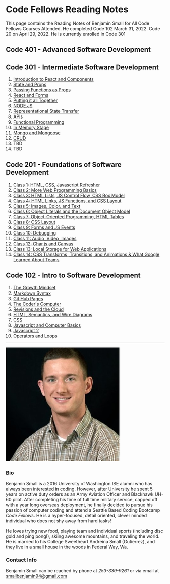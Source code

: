 # **Code Fellows Reading Notes**

This page contains the Reading Notes of Benjamin Small for All Code Fellows Courses Attended. He completed Code 102 March 31, 2022. Code 20 on April 29, 2022. He is currently enrolled in Code 301

## Code 401 - Advanced Software Development

## Code 301 - Intermediate Software Development

1. [Introduction to React and Components](Code301/Class-01.md)
2. [State and Props](Code301/Class-02.md)
3. [Passing Functions as Props](Code301/Class-03.md)
4. [React and Forms](Code301/Class-04.md)
5. [Putting it all Together](Code301/Class-05.md)
6. [NODE.JS](Code301/Class-06.md)
7. [Representational State Transfer](Code301/Class-07.md)
8. [APIs](Code301/Class-08.md)
9. [Functional Programming](Code301/Class-09.md)
10. [In Memory Stage](Code301/Class-10.md)
11. [Mongo and Mongoose](Code301/Class-11.md)
12. [CRUD](Code301/Class-12.md)
13. TBD
14. TBD

## Code 201 - Foundations of Software Development

1. [Class 1: HTML, CSS, Javascript Refresher](Code201/Class-01.md)
2. [Class 2: More Web Programming Basics](Code201/Class-02.md)
3. [Class 3: HTML Lists, JS Control Flow, CSS Box Model](Code201/Class-03.md)
4. [Class 4: HTML Links, JS Functions, and CSS Layout](Code201/Class-04.md)
5. [Class 5: Images, Color, and Text](Code201/Class-05.md)
6. [Class 6: Object Literals and the Document Object Model](Code201/Class-06.md)
7. [Class 7: Object-Oriented Programming, HTML Tables](Code201/Class-07.md)
8. [Class 8: CSS Layout](Code201/Class-08.md)
9. [Class 9: Forms and JS Events](Code201/Class-09.md)
10. [Class 10: Debugging](Code201/Class-10.md)
11. [Class 11: Audio, Video, Images](Code201/Class-11.md)
12. [Class 12: Char.js and Canvas](Code201/Class-12.md)
13. [Class 13: Local Storage for Web Applications](Code201/Class-13.md)
14. [Class 14: CSS Transforms, Transitions, and Animations & What Google Learned About Teams](Code201/Class-14.md)

## Code 102 - Intro to Software Development

1. [The Growth Mindset](Code102/GrowthMindset.md)
2. [Markdown Syntax](Code102/MarkdownGuide.md)
3. [Git Hub Pages](Code102/Pages.md)
4. [The Coder's Computer](Code102/CodersComputer.md)
5. [Revisions and the Cloud](Code102/CloudRevisions.md)
6. [HTML, Semantics, and Wire Diagrams](Code102/html-wires-semantics.md)
7. [CSS](Code102/css.md)
8. [Javascript and Computer Basics](Code102/js-and-Computers.md)
9. [Javascript 2](Code102/Javascript2.md)
10. [Operators and Loops](Code102/Operators-Loops.md)

---

![Photo of Benjamin Small](images/Headshot.jpeg "Sexy Photo of Benjamin Small")

### **Bio**

Benjamin Small is a 2016 University of Washington ISE alumni who has always been interested in coding. However, after University he spent 5 years on active duty orders as an Army Aviation Officer and Blackhawk UH-60 pilot. After completing his time of full time military service, capped off with a year long overseas deployment, he finally decided to pursue his passion of computer coding and attend a Seattle Based Coding Bootcamp *Code Fellows*. He is a hyper-focused, detail oriented, clever minded individual who does not shy away from hard tasks!

He loves trying new food, playing team and individual sports (including disc gold and ping pong!), skiing awesome mountains, and traveling the world. He is married to his College Sweetheart Andreina Small (Gutierrez), and they live in a small house in the woods in Federal Way, Wa.

### **Contact Info**

Benjamin Small can be reached by phone at *253-339-9261* or via email at <smallbenjamin94@gmail.com>

